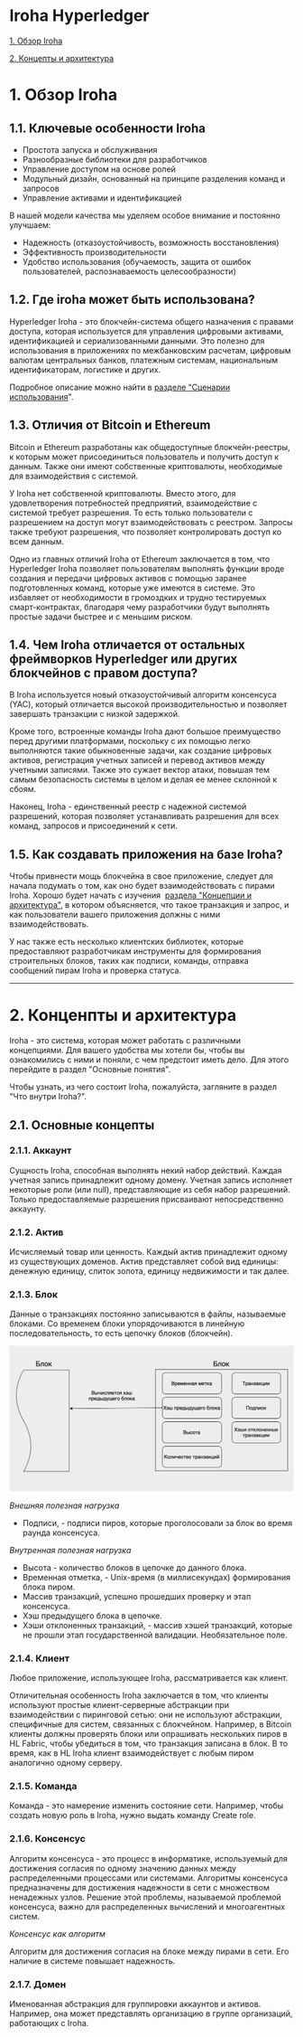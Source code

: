 # Iroha Hyperledger
[1. Обзор Iroha](#link1)

[2. Концепты и архитектура](#link2)

# 1. <a name="link1"></a>Обзор Iroha
## 1.1. Ключевые особенности Iroha
- Простота запуска и обслуживания
- Разнообразные библиотеки для разработчиков  
- Управление доступом на основе ролей  
- Модульный дизайн, основанный на принципе разделения команд и запросов  
- Управление активами и идентификацией  

В нашей модели качества мы уделяем особое внимание и постоянно улучшаем:  

- Надежность (отказоустойчивость, возможность восстановления)  
- Эффективность производительности 
- Удобство использования (обучаемость, защита от ошибок пользователей, распознаваемость целесообразности)

## 1.2. Где iroha может быть использована?

Hyperledger Iroha - это блокчейн-система общего назначения с правами доступа, которая используется для управления цифровыми активами, идентификацией и сериализованными данными. Это полезно для использования в приложениях по межбанковским расчетам, цифровым валютам центральных банков, платежным системам, национальным идентификаторам, логистике и других. 

Подробное описание можно найти в [разделе "Сценарии использования](https://iroha.readthedocs.io/en/develop/develop/cases.html)".

## 1.3. Отличия от Bitcoin и Ethereum

Bitcoin и Ethereum разработаны как общедоступные блокчейн-реестры, к которым может присоединиться пользователь и получить доступ к данным. Также они имеют собственные криптовалюты, необходимые для взаимодействия с системой.

У Iroha нет собственной криптовалюты. Вместо этого, для удовлетворения потребностей предприятий, взаимодействие с системой требует разрешения. То есть только пользователи с разрешением на доступ могут взаимодействовать с реестром. Запросы также требуют разрешения, что позволяет контролировать доступ ко всем данным. 

Одно из главных отличий Iroha от Ethereum заключается в том, что Hyperledger Iroha позволяет пользователям выполнять функции вроде создания и передачи цифровых активов с помощью заранее подготовленных команд, которые уже имеются в системе. Это избавляет от необходимости в громоздких и трудно тестируемых смарт-контрактах, благодаря чему разработчики будут выполнять простые задачи быстрее и с меньшим риском.

## **1.4.** Чем Iroha отличается от остальных фреймворков Hyperledger или других блокчейнов с правом доступа?

В Iroha используется новый отказоустойчивый алгоритм консенсуса (YAC), который отличается высокой производительностью и позволяет завершать транзакции с низкой задержкой.  

Кроме того, встроенные команды Iroha дают большое преимущество перед другими платформами, поскольку с их помощью легко выполняются такие обыкновенные задачи, как создание цифровых активов, регистрация учетных записей и перевод активов между учетными записями. Также это сужает вектор атаки, повышая тем самым безопасность системы в целом и делая ее менее склонной к сбоям.  

Наконец, Iroha - единственный реестр с надежной системой разрешений, которая позволяет устанавливать разрешения для всех команд, запросов и присоединений к сети.

## **1.5.** **Как создавать приложения на базе Iroha?**  

Чтобы привнести мощь блокчейна в свое приложение, следует для начала подумать о том, как оно будет взаимодействовать с пирами Iroha. Хорошо будет начать с изучения  [раздела "Концепции и архитектура"](https://iroha.readthedocs.io/en/develop/concepts_architecture/index.html), в котором объясняется, что такое транзакция и запрос, и как пользователи вашего приложения должны с ними взаимодействовать.  

У нас также есть несколько клиентских библиотек, которые предоставляют разработчикам инструменты для формирования строительных блоков, таких как подписи, команды, отправка сообщений пирам Iroha и проверка статуса.

  
____
# 2. <a name="link2"></a>Конценпты и архитектура

Iroha - это система, которая может работать с различными концепциями. Для вашего удобства мы хотели бы, чтобы вы ознакомились с ними и поняли, с чем предстоит иметь дело. Для этого перейдите в раздел "Основные понятия".  

Чтобы узнать, из чего состоит Iroha, пожалуйста, загляните в раздел "Что внутри Iroha?".

## 2.1. Основные концепты
### 2.1.1. Аккаунт
Сущность Iroha, способная выполнять некий набор действий. Каждая учетная запись принадлежит одному домену.
Учетная запись исполняет некоторые роли (или null), представляющие из себя набор разрешений. Только предоставляемые разрешения присваивают непосредственно аккаунту.

### 2.1.2. Актив
Исчисляемый товар или ценность. Каждый актив принадлежит одному из существующих доменов. Актив представляет собой вид единицы: денежную единицу, слиток золота, единицу недвижимости и так далее.

### 2.1.3. Блок
Данные о транзакциях постоянно записываются в файлы, называемые блоками. 
Со временем блоки упорядочиваются в линейную последовательность, то есть цепочку блоков (блокчейн). 

![block](https://github.com/smarha/tech-writing-files/blob/main/Screenshot%202024-05-11%20at%2020.01.18.png)  

*Внешняя полезная нагрузка*
- Подписи, - подписи пиров, которые проголосовали за блок во время раунда консенсуса.

*Внутренная полезная нагрузка*
- Высота - количество блоков в цепочке до данного блока.
- Временная отметка, - Unix-время (в миллисекундах) формирования блока пиром.
- Массив транзакций, успешно прошедших проверку и этап консенсуса.
- Хэш предыдущего блока в цепочке.
- Хэши отклоненных транзакций, - массив хэшей транзакций, которые не прошли этап государственной валидации. Необязательное поле.

### 2.1.4. Клиент
Любое приложение, использующее Iroha, рассматривается как клиент.

Отличительная особенность Iroha заключается в том, что клиенты используют простые клиент-серверные абстракции при взаимодействии с пиринговой сетью: они не используют абстракции, специфичные для систем, связанных с блокчейном. 
Например, в Bitcoin клиенты должны проверять блоки или опрашивать нескольких пиров в HL Fabric, чтобы убедиться в том, что транзакция записана в блок. В то время, как в HL Iroha клиент взаимодействует с любым пиром аналогично одному серверу.

### 2.1.5. Команда
Команда - это намерение изменить состояние сети. Например, чтобы создать новую роль в Iroha, нужно выдать команду Create role.

### 2.1.6. Консенсус
Алгоритм консенсуса - это процесс в информатике, используемый для достижения согласия по одному значению данных между распределенными процессами или системами. Алгоритмы консенсуса предназначены для достижения надежности в сети с множеством ненадежных узлов. Решение этой проблемы, называемой проблемой консенсуса, важно для распределенных вычислений и многоагентных систем.

*Консенсус как алгоритм*

Алгоритм для достижения согласия на блоке между пирами в сети. Его наличие в системе повышает надежность.

### 2.1.7. Домен
Именованная абстракция для группировки аккаунтов и активов. Например, она может представлять организацию в группе организаций, работающих с Iroha.
